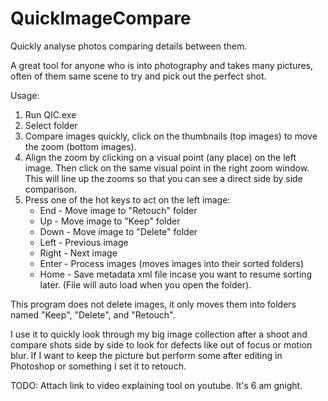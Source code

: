 QuickImageCompare
=================

Quickly analyse photos comparing details between them.  

A great tool for anyone who is into photography and takes many pictures, often of them same scene to try and pick out the perfect shot.

Usage:
1. Run QIC.exe
2. Select folder
3. Compare images quickly, click on the thumbnails (top images) to move the zoom (bottom images).
4. Align the zoom by clicking on a visual point (any place) on the left image.  Then click on the same visual point in the right zoom window.  This will line up the zooms so that you can see a direct side by side comparison.
5. Press one of the hot keys to act on the left image:
	- End - Move image to "Retouch" folder
	- Up - Move image to "Keep" folder
	- Down - Move image to "Delete" folder
	- Left - Previous image
	- Right - Next image
	- Enter - Process images (moves images into their sorted folders)
	- Home - Save metadata xml file incase you want to resume sorting later. (File will auto load when you open the folder).
	

This program does not delete images, it only moves them into folders named "Keep", "Delete", and "Retouch".

I use it to quickly look through my big image collection after a shoot and compare shots side by side to look for defects like out of focus or motion blur.
If I want to keep the picture but perform some after editing in Photoshop or something I set it to retouch.

TODO: Attach link to video explaining tool on youtube.  It's 6 am gnight.